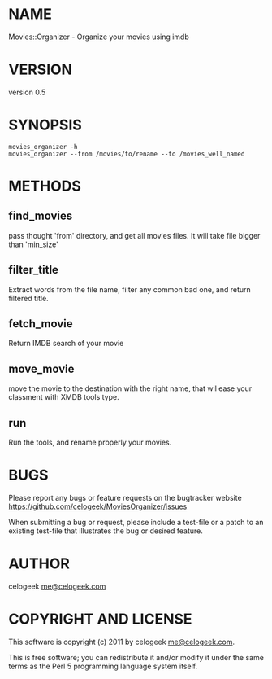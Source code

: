 # NAME

Movies::Organizer - Organize your movies using imdb

# VERSION

version 0.5

# SYNOPSIS

    movies_organizer -h
    movies_organizer --from /movies/to/rename --to /movies_well_named

# METHODS

## find\_movies

pass thought 'from' directory, and get all movies files. It will take file bigger than 'min\_size'

## filter\_title

Extract words from the file name, filter any common bad one, and return filtered title.

## fetch\_movie

Return IMDB search of your movie

## move\_movie

move the movie to the destination with the right name, that wil ease your classment with XMDB tools type.

## run

Run the tools, and rename properly your movies.

# BUGS

Please report any bugs or feature requests on the bugtracker website
https://github.com/celogeek/MoviesOrganizer/issues

When submitting a bug or request, please include a test-file or a
patch to an existing test-file that illustrates the bug or desired
feature.

# AUTHOR

celogeek <me@celogeek.com>

# COPYRIGHT AND LICENSE

This software is copyright (c) 2011 by celogeek <me@celogeek.com>.

This is free software; you can redistribute it and/or modify it under
the same terms as the Perl 5 programming language system itself.
